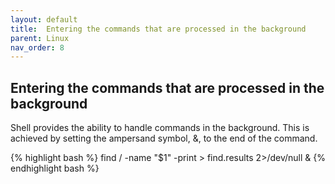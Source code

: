 ```yaml
---
layout: default
title:  Entering the commands that are processed in the background 
parent: Linux
nav_order: 8
---
```


## Entering the commands that are processed in the background

Shell provides the ability to handle commands in the background.
This is achieved by setting the ampersand symbol, &, to the end of the command.

{% highlight bash %}
find / -name "$1" -print > find.results 2>/dev/null &
{% endhighlight bash %}

